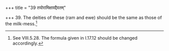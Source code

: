 +++
title = "39 तयोरामिक्षावद्दैवतम्"

+++
39. The deities of these (ram and ewe) should be the same as those of the milk-mess.[^1]  


[^1]: See VIII.5.28. The formula given in I.17.12 should be changed accordingly.

